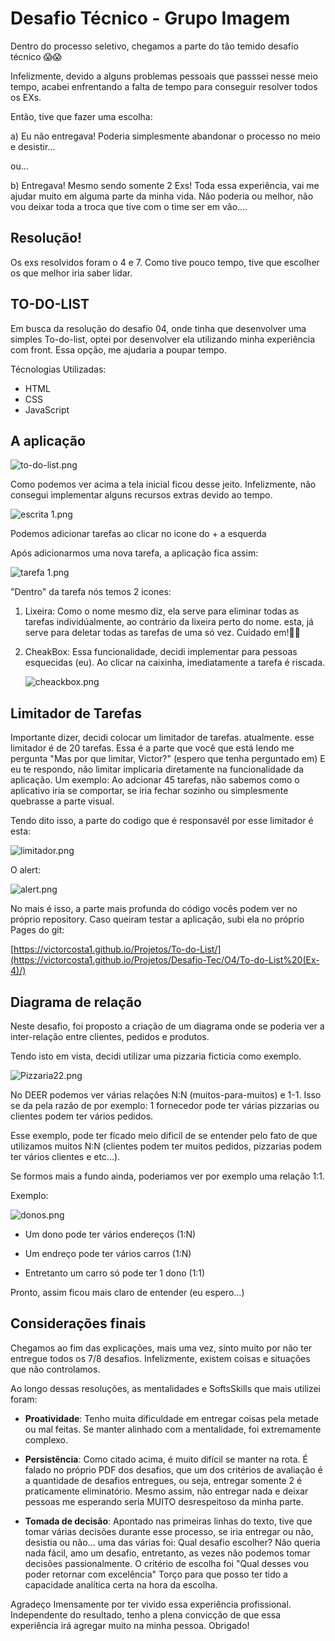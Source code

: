 # Desafio Técnico - Grupo Imagem

Dentro do processo seletivo, chegamos a parte do tão temido desafio técnico 😱😱

Infelizmente, devido a alguns problemas pessoais que passsei nesse meio tempo, acabei enfrentando a falta de tempo para conseguir resolver todos os EXs.

Então, tive que fazer uma escolha:

a) Eu não entregava! Poderia simplesmente abandonar o processo no meio e desistir...

ou...

b) Entregava! Mesmo sendo somente 2 Exs! Toda essa experiência, vai me ajudar muito em alguma parte da minha vida. Não poderia ou melhor, não vou deixar toda a troca que tive com o time ser em vão....

## Resolução!

Os exs resolvidos foram o 4 e 7. Como tive pouco tempo, tive que escolher os que melhor iria saber lidar.



## TO-DO-LIST 

Em busca da resolução do desafio 04, onde tinha que desenvolver uma simples To-do-list, optei por desenvolver ela utilizando minha experiência com front. Essa opção, me ajudaria a poupar tempo.

Técnologias Utilizadas:
- HTML
- CSS
- JavaScript

## A aplicação

![to-do-list.png](https://www.dropbox.com/s/ny74e91d47buk0i/to-do-list.png?dl=0&raw=1)

Como podemos ver acima a tela inicial ficou desse jeito. Infelizmente, não consegui implementar alguns recursos extras devido ao tempo. 

![escrita 1.png](https://www.dropbox.com/s/d9y649rxrwrh7zt/escrita%201.png?dl=0&raw=1)


Podemos adicionar tarefas ao clicar no icone do + a esquerda

Após adicionarmos uma nova tarefa, a aplicação fica assim:

![tarefa 1.png](https://www.dropbox.com/s/d52wu1rck1m3so1/tarefa%201.png?dl=0&raw=1)

"Dentro" da tarefa nós temos 2 icones:

1) Lixeira:
    Como o nome mesmo diz, ela serve para eliminar todas as tarefas individúalmente, ao contrário da lixeira perto do nome. esta, já serve para deletar todas as tarefas de uma só vez. Cuidado em!🤨🤨
    
2) CheakBox:
    Essa funcionalidade, decidi implementar para pessoas esquecidas (eu). Ao clicar na caixinha, imediatamente a tarefa é riscada.
    
    ![cheackbox.png](https://www.dropbox.com/s/0ridg6q21y78ieb/cheackbox.png?dl=0&raw=1)
    
    
 ## Limitador de Tarefas
 
 Importante dizer,  decidi colocar um limitador de tarefas. atualmente. esse limitador é de 20 tarefas. Essa é a parte que você que está lendo me pergunta "Mas por que limitar, Victor?" (espero que tenha perguntado em) E eu te respondo, não limitar implicaria diretamente na funcionalidade da aplicação. Um exemplo: Ao adcionar 45 tarefas, não sabemos como o aplicativo iria se comportar, se iria fechar sozinho ou simplesmente quebrasse a parte visual.
 
 Tendo dito isso, a parte do codigo que é responsavél por esse limitador é esta:
 
 ![limitador.png](https://www.dropbox.com/s/eih9y1cg84h8xrs/limitador.png?dl=0&raw=1)
 
O alert:

![alert.png](https://www.dropbox.com/s/80duwvnbs042cxh/alert.png?dl=0&raw=1)
 
 No mais é isso, a parte mais profunda do código vocês podem ver no próprio repository. Caso queiram testar a aplicação, subi ela no próprio Pages do git:
 
 [https://victorcosta1.github.io/Projetos/To-do-List/](https://victorcosta1.github.io/Projetos/Desafio-Tec/O4/To-do-List%20(Ex-4)/)
 
 
 ## Diagrama de relação
 
 Neste desafio, foi proposto a criação de um diagrama onde se poderia ver a inter-relação entre clientes, pedidos e produtos. 
 
 Tendo isto em vista, decidi utilizar uma pizzaria ficticia como exemplo.
 
 ![Pizzaria22.png](https://www.dropbox.com/s/hdbkxpl2wrgptqg/Pizzaria22.png?dl=0&raw=1)
 
 No DEER podemos ver várias relações N:N (muitos-para-muitos) e 1-1.
 Isso se da pela razão de por exemplo: 1 fornecedor pode ter várias pizzarias ou clientes podem ter vários pedidos.
 
 Esse exemplo, pode ter ficado meio dificíl de se entender pelo fato de que utilizamos muitos N:N (clientes podem ter muitos pedidos, pizzarias podem ter vários clientes e etc...).  
 
 Se formos mais a fundo ainda, poderiamos ver por exemplo uma relação 1:1.
 
 Exemplo:
 
 ![donos.png](https://www.dropbox.com/s/9mlb4t2t5mypvbl/donos.png?dl=0&raw=1)
 
- Um dono pode ter vários endereços (1:N)
 
 - Um endreço pode ter vários carros (1:N)
 
 - Entretanto um carro só pode ter 1 dono (1:1)
 
Pronto, assim ficou mais claro de entender (eu espero...)

## Considerações finais

Chegamos ao fim das explicações, mais uma vez, sinto muito por não ter entregue todos os 7/8 desafios. Infelizmente, existem coisas e situações que não controlamos.

Ao longo dessas resoluções, as mentalidades e SoftsSkills que mais utilizei foram:

- **Proatividade**: Tenho muita dificuldade em entregar coisas pela metade ou mal feitas. Se manter alinhado com a mentalidade, foi extremamente complexo.

- **Persistência**: Como citado acima, é muito difícil se manter na rota. É falado no próprio PDF dos desafios, que um dos critérios de avaliação é a quantidade de desafios entregues, ou seja, entregar somente 2 é praticamente eliminatório. Mesmo assim, não entregar nada e deixar pessoas me esperando seria MUITO desrespeitoso da minha parte.

- **Tomada de decisão**: Apontado nas primeiras linhas do texto, tive que tomar várias decisões durante esse processo, se iria entregar ou não, desistia ou não... uma das várias foi: Qual desafio escolher? Não queria nada fácil, amo um desafio, entretanto, as vezes não podemos tomar decisões passionalmente. O critério de escolha foi "Qual desses vou poder retornar com excelência" Torço para que posso ter tido a capacidade analítica certa na hora da escolha.
        
 Agradeço Imensamente por ter vivido essa experiência profissional. Independente do resultado, tenho a plena convicção de que essa experiência irá agregar muito na minha pessoa. Obrigado!
